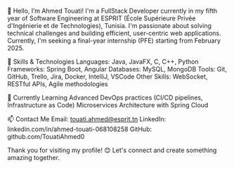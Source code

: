 👋 Hello, I’m Ahmed Touati!
I'm a FullStack Developer currently in my fifth year of Software Engineering at ESPRIT (École Supérieure Privée d'Ingénierie et de Technologies), Tunisia. I'm passionate about solving technical challenges and building efficient, user-centric web applications. Currently, I'm seeking a final-year internship (PFE) starting from February 2025.

🚀 Skills & Technologies
Languages: Java, JavaFX, C, C++, Python
Frameworks: Spring Boot, Angular
Databases: MySQL, MongoDB
Tools: Git, GitHub, Trello, Jira, Docker, IntelliJ, VSCode
Other Skills: WebSocket, RESTful APIs, Agile methodologies

🌱 Currently Learning
Advanced DevOps practices (CI/CD pipelines, Infrastructure as Code)
Microservices Architecture with Spring Cloud

📫 Contact Me
Email: touati.ahmed@esprit.tn
LinkedIn: linkedin.com/in/ahmed-touati-068108258
GitHub: github.com/TouatiAhmed0

Thank you for visiting my profile! 😊 Let's connect and create something amazing together.

